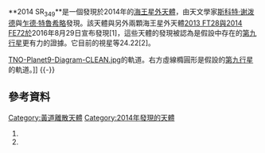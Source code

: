 **2014 SR<sub>349</sub>**是一個發現於2014年的[海王星外天體](../Page/海王星外天體.md "wikilink")，由天文學家[斯科特·谢泼德](../Page/斯科特·谢泼德.md "wikilink")與[乍德·特魯希略](../Page/乍德·特魯希略.md "wikilink")發現。該天體與另外兩顆海王星外天體[2013 FT28與](../Page/2013_FT28.md "wikilink")[2014 FE72於](../Page/2014_FE72.md "wikilink")2016年8月29日宣布發現\[1\]，這些天體的發現被認為是假設中存在的[第九行星](../Page/第九行星.md "wikilink")更有力的證據。它目前的視星等24.22\[2\]。

[TNO-Planet9-Diagram-CLEAN.jpg](https://zh.wikipedia.org/wiki/File:TNO-Planet9-Diagram-CLEAN.jpg "fig:TNO-Planet9-Diagram-CLEAN.jpg")的軌道。右方虛線橢圓形是假設的[第九行星](../Page/第九行星.md "wikilink")的軌道。\]\] {{-}}

## 參考資料

[Category:黃道離散天體](https://zh.wikipedia.org/wiki/Category:黃道離散天體 "wikilink") [Category:2014年發現的天體](https://zh.wikipedia.org/wiki/Category:2014年發現的天體 "wikilink")

1.
2.